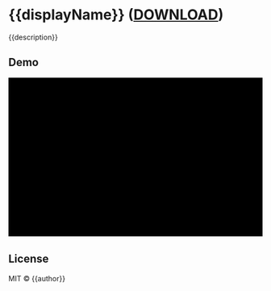# {{displayName}} ([DOWNLOAD](https://chrome.google.com/webstore/detail//TODO))

{{description}}

## Demo

<p align="center">
  <img src="resources/demo/popup.png" width="750" alt="Popup">
</p>

## License

MIT © {{author}}
